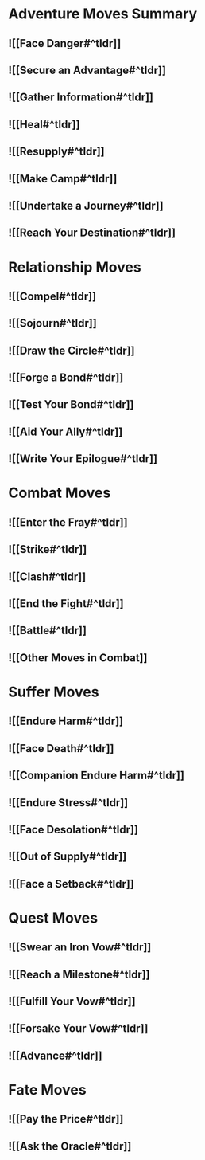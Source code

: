 # Adventure Moves Summary
## ![[Face Danger#^tldr]]
## ![[Secure an Advantage#^tldr]]
## ![[Gather Information#^tldr]]
## ![[Heal#^tldr]]
## ![[Resupply#^tldr]]
## ![[Make Camp#^tldr]]
## ![[Undertake a Journey#^tldr]]
## ![[Reach Your Destination#^tldr]]

# Relationship Moves
## ![[Compel#^tldr]]
## ![[Sojourn#^tldr]]
## ![[Draw the Circle#^tldr]]
## ![[Forge a Bond#^tldr]]
## ![[Test Your Bond#^tldr]]
## ![[Aid Your Ally#^tldr]]
## ![[Write Your Epilogue#^tldr]]
# Combat Moves
## ![[Enter the Fray#^tldr]]
## ![[Strike#^tldr]]
## ![[Clash#^tldr]]
## ![[End the Fight#^tldr]]
## ![[Battle#^tldr]]
## ![[Other Moves in Combat]]
# Suffer Moves
## ![[Endure Harm#^tldr]]
## ![[Face Death#^tldr]]
## ![[Companion Endure Harm#^tldr]]
## ![[Endure Stress#^tldr]]
## ![[Face Desolation#^tldr]]
## ![[Out of Supply#^tldr]]
## ![[Face a Setback#^tldr]]
# Quest Moves
## ![[Swear an Iron Vow#^tldr]]
## ![[Reach a Milestone#^tldr]]
## ![[Fulfill Your Vow#^tldr]]
## ![[Forsake Your Vow#^tldr]]
## ![[Advance#^tldr]]
# Fate Moves
## ![[Pay the Price#^tldr]]
## ![[Ask the Oracle#^tldr]]
